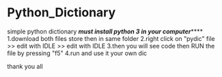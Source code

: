 # Python_Dictionary
simple python dictionary
*******must install python 3 in your computer***********
1.download both files store then in same folder
2.right click on "pydic" file >> edit with IDLE >> edit with IDLE
3.then you will see code then RUN the file by pressing "f5"
4.run and use it your own dic

thank you all
